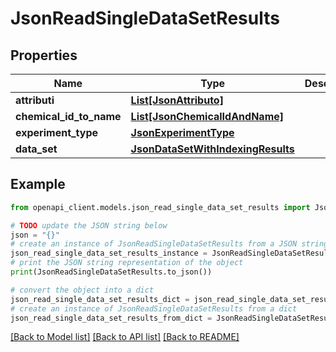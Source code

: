 # JsonReadSingleDataSetResults


## Properties

Name | Type | Description | Notes
------------ | ------------- | ------------- | -------------
**attributi** | [**List[JsonAttributo]**](JsonAttributo.md) |  | 
**chemical_id_to_name** | [**List[JsonChemicalIdAndName]**](JsonChemicalIdAndName.md) |  | 
**experiment_type** | [**JsonExperimentType**](JsonExperimentType.md) |  | 
**data_set** | [**JsonDataSetWithIndexingResults**](JsonDataSetWithIndexingResults.md) |  | 

## Example

```python
from openapi_client.models.json_read_single_data_set_results import JsonReadSingleDataSetResults

# TODO update the JSON string below
json = "{}"
# create an instance of JsonReadSingleDataSetResults from a JSON string
json_read_single_data_set_results_instance = JsonReadSingleDataSetResults.from_json(json)
# print the JSON string representation of the object
print(JsonReadSingleDataSetResults.to_json())

# convert the object into a dict
json_read_single_data_set_results_dict = json_read_single_data_set_results_instance.to_dict()
# create an instance of JsonReadSingleDataSetResults from a dict
json_read_single_data_set_results_from_dict = JsonReadSingleDataSetResults.from_dict(json_read_single_data_set_results_dict)
```
[[Back to Model list]](../README.md#documentation-for-models) [[Back to API list]](../README.md#documentation-for-api-endpoints) [[Back to README]](../README.md)


